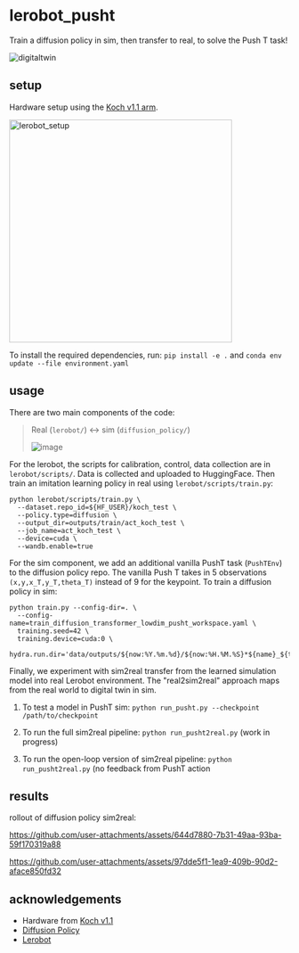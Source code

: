 # lerobot_pusht

Train a diffusion policy in sim, then transfer to real, to solve the Push T task!

![digitaltwin](https://github.com/user-attachments/assets/2d6d1b8f-ed30-4238-bbf7-f5f62a5350d9)

## setup

Hardware setup using the [Koch v1.1 arm](https://github.com/jess-moss/koch-v1-1?tab=readme-ov-file).

<img src="https://github.com/user-attachments/assets/4b5d3651-4f4e-483f-a20d-24ec2b7c36ad" width="400" alt="lerobot_setup">

To install the required dependencies, run:
`pip install -e .`
and `conda env update --file environment.yaml`

## usage

There are two main components of the code:

> Real (`lerobot/`) <-> sim (`diffusion_policy/`)
>
> ![image](https://github.com/user-attachments/assets/9e41a651-6636-4b41-ae7f-a4afec941a0b)


For the lerobot, the scripts for calibration, control, data collection are in `lerobot/scripts/`. Data is collected and uploaded to HuggingFace. Then train an imitation learning policy in real using `lerobot/scripts/train.py`:

```
python lerobot/scripts/train.py \
  --dataset.repo_id=${HF_USER}/koch_test \
  --policy.type=diffusion \
  --output_dir=outputs/train/act_koch_test \
  --job_name=act_koch_test \
  --device=cuda \
  --wandb.enable=true
```

For the sim component, we add an additional vanilla PushT task (`PushTEnv`) to the diffusion policy repo. The vanilla Push T takes in 5 observations `(x,y,x_T,y_T,theta_T)` instead of 9 for the keypoint. To train a diffusion policy in sim:

```
python train.py --config-dir=. \
  --config-name=train_diffusion_transformer_lowdim_pusht_workspace.yaml \
  training.seed=42 \
  training.device=cuda:0 \
  hydra.run.dir='data/outputs/${now:%Y.%m.%d}/${now:%H.%M.%S}*${name}_${task_name}'
```

Finally, we experiment with sim2real transfer from the learned simulation model into real Lerobot environment. The "real2sim2real" approach maps from the real world to digital twin in sim.

1. To test a model in PushT sim: `python run_pusht.py --checkpoint /path/to/checkpoint`

2. To run the full sim2real pipeline: `python run_pusht2real.py` (work in progress)

3. To run the open-loop version of sim2real pipeline: `python run_pusht2real.py` (no feedback from PushT action

## results

rollout of diffusion policy sim2real:

https://github.com/user-attachments/assets/644d7880-7b31-49aa-93ba-59f170319a88

https://github.com/user-attachments/assets/97dde5f1-1ea9-409b-90d2-aface850fd32

## acknowledgements

- Hardware from [Koch v1.1](https://github.com/jess-moss/koch-v1-1?tab=readme-ov-file)
- [Diffusion Policy](https://github.com/real-stanford/diffusion_policy/tree/main)
- [Lerobot](https://github.com/huggingface/lerobot)
